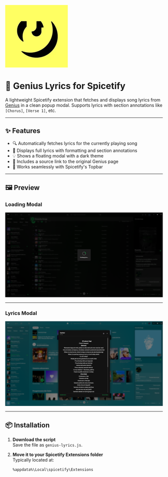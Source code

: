 ![Icon](genius-lyrics.png)
# 🎵 Genius Lyrics for Spicetify

A lightweight Spicetify extension that fetches and displays song lyrics from [Genius](https://genius.com) in a clean popup modal. Supports lyrics with section annotations like `[Chorus]`, `[Verse 1]`, etc.

---

## ✨ Features

- 🔍 Automatically fetches lyrics for the currently playing song
- 📄 Displays full lyrics with formatting and section annotations
- 💡 Shows a floating modal with a dark theme
- 🔗 Includes a source link to the original Genius page
- 🎯 Works seamlessly with Spicetify's Topbar

---

## 🖼 Preview

### Loading Modal  
![Loading Modal](images/LoadingModal.png)

---

### Lyrics Modal  
![Lyrics Modal](images/LyricsModal.png)

---

## 📦 Installation

1. **Download the script**  
   Save the file as `genius-lyrics.js`.

2. **Move it to your Spicetify Extensions folder**  
   Typically located at:

   ```bash
   %appdata%\Local\spicetify\Extensions
